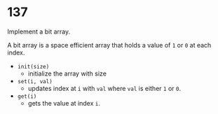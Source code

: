 [_metadata_:difficulty]:-  "Medium"
[_metadata_:asker]:-       "Amazon"
[_metadata_:tags]:-        "bitwise"

# 137

Implement a bit array.

A bit array is a space efficient array that holds a value of `1` or `0` at each index.

- `init(size)`
  - initialize the array with size
- `set(i, val)`
  - updates index at `i` with `val` where `val` is either `1` or `0`.
- `get(i)`
  - gets the value at index `i`.
